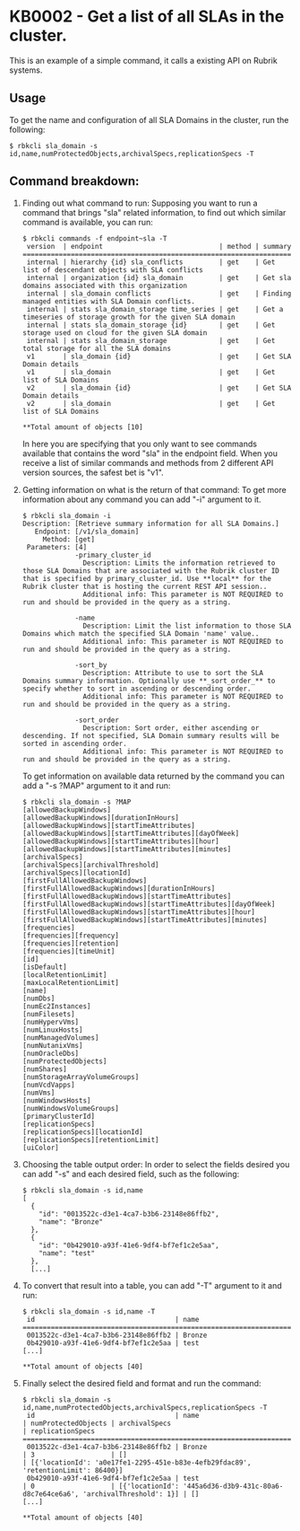 # KB0002 - Get a list of all SLAs in the cluster.

This is an example of a simple command, it calls a existing API on Rubrik systems.

## Usage
To get the name and configuration of all SLA Domains in the cluster, run the following:

```
$ rbkcli sla_domain -s id,name,numProtectedObjects,archivalSpecs,replicationSpecs -T
```

## Command breakdown:

1. Finding out what command to run:
	Supposing you want to run a command that brings "sla" related information, to find out which similar command is available, you can run:

	```
	$ rbkcli commands -f endpoint~sla -T
	 version  | endpoint                             | method | summary
	========================================================================================================================
	 internal | hierarchy {id} sla_conflicts         | get    | Get list of descendant objects with SLA conflicts
	 internal | organization {id} sla_domain         | get    | Get sla domains associated with this organization
	 internal | sla_domain conflicts                 | get    | Finding managed entities with SLA Domain conflicts.
	 internal | stats sla_domain_storage time_series | get    | Get a timeseries of storage growth for the given SLA domain
	 internal | stats sla_domain_storage {id}        | get    | Get storage used on cloud for the given SLA domain
	 internal | stats sla_domain_storage             | get    | Get total storage for all the SLA domains
	 v1       | sla_domain {id}                      | get    | Get SLA Domain details
	 v1       | sla_domain                           | get    | Get list of SLA Domains
	 v2       | sla_domain {id}                      | get    | Get SLA Domain details
	 v2       | sla_domain                           | get    | Get list of SLA Domains

	**Total amount of objects [10]
	```

	In here you are specifying that you only want to see commands available that contains the word "sla" in the endpoint field.
	When you receive a list of similar commands and methods from 2 different API version sources, the safest bet is "v1".

2. Getting information on what is the return of that command:
	To get more information about any command you can add "-i" argument to it.

	```
	$ rbkcli sla_domain -i
	Description: [Retrieve summary information for all SLA Domains.]
	   Endpoint: [/v1/sla_domain]
		 Method: [get]
	 Parameters: [4]
				 -primary_cluster_id
				   Description: Limits the information retrieved to those SLA Domains that are associated with the Rubrik cluster ID that is specified by primary_cluster_id. Use **local** for the Rubrik cluster that is hosting the current REST API session..
				   Additional info: This parameter is NOT REQUIRED to run and should be provided in the query as a string.

				 -name
				   Description: Limit the list information to those SLA Domains which match the specified SLA Domain 'name' value..
				   Additional info: This parameter is NOT REQUIRED to run and should be provided in the query as a string.

				 -sort_by
				   Description: Attribute to use to sort the SLA Domains summary information. Optionally use **_sort_order_** to specify whether to sort in ascending or descending order.
				   Additional info: This parameter is NOT REQUIRED to run and should be provided in the query as a string.

				 -sort_order
				   Description: Sort order, either ascending or descending. If not specified, SLA Domain summary results will be sorted in ascending order.
				   Additional info: This parameter is NOT REQUIRED to run and should be provided in the query as a string.
	```

	To get information on available data returned by the command you can add a "-s ?MAP"  argument to it and run:

	```
	$ rbkcli sla_domain -s ?MAP
	[allowedBackupWindows]
	[allowedBackupWindows][durationInHours]
	[allowedBackupWindows][startTimeAttributes]
	[allowedBackupWindows][startTimeAttributes][dayOfWeek]
	[allowedBackupWindows][startTimeAttributes][hour]
	[allowedBackupWindows][startTimeAttributes][minutes]
	[archivalSpecs]
	[archivalSpecs][archivalThreshold]
	[archivalSpecs][locationId]
	[firstFullAllowedBackupWindows]
	[firstFullAllowedBackupWindows][durationInHours]
	[firstFullAllowedBackupWindows][startTimeAttributes]
	[firstFullAllowedBackupWindows][startTimeAttributes][dayOfWeek]
	[firstFullAllowedBackupWindows][startTimeAttributes][hour]
	[firstFullAllowedBackupWindows][startTimeAttributes][minutes]
	[frequencies]
	[frequencies][frequency]
	[frequencies][retention]
	[frequencies][timeUnit]
	[id]
	[isDefault]
	[localRetentionLimit]
	[maxLocalRetentionLimit]
	[name]
	[numDbs]
	[numEc2Instances]
	[numFilesets]
	[numHypervVms]
	[numLinuxHosts]
	[numManagedVolumes]
	[numNutanixVms]
	[numOracleDbs]
	[numProtectedObjects]
	[numShares]
	[numStorageArrayVolumeGroups]
	[numVcdVapps]
	[numVms]
	[numWindowsHosts]
	[numWindowsVolumeGroups]
	[primaryClusterId]
	[replicationSpecs]
	[replicationSpecs][locationId]
	[replicationSpecs][retentionLimit]
	[uiColor]
	```

3. Choosing the table output order:
	In order to select the fields desired you can add "-s" and each desired field, such as the following:
	```
	$ rbkcli sla_domain -s id,name
	[
	  {
		"id": "0013522c-d3e1-4ca7-b3b6-23148e86ffb2",
		"name": "Bronze"
	  },
	  {
		"id": "0b429010-a93f-41e6-9df4-bf7ef1c2e5aa",
		"name": "test"
	  },
	  [...]
	```

4. To convert that result into a table, you can add "-T" argument to it and run:
	```
	$ rbkcli sla_domain -s id,name -T
	 id                                   | name
	=============================================================================
	 0013522c-d3e1-4ca7-b3b6-23148e86ffb2 | Bronze
	 0b429010-a93f-41e6-9df4-bf7ef1c2e5aa | test
	[...]

	**Total amount of objects [40]
	```

5. Finally select the desired field and format and run the command:
	```
	$ rbkcli sla_domain -s id,name,numProtectedObjects,archivalSpecs,replicationSpecs -T
	 id                                   | name                                  | numProtectedObjects | archivalSpecs                                                                    | replicationSpecs                                     
	===========================================================================================================================================================================================================================================================================
	 0013522c-d3e1-4ca7-b3b6-23148e86ffb2 | Bronze                                | 3                   | []                                                                               | [{'locationId': 'a0e17fe1-2295-451e-b83e-4efb29fdac89', 'retentionLimit': 86400}]
	 0b429010-a93f-41e6-9df4-bf7ef1c2e5aa | test                                  | 0                   | [{'locationId': '445a6d36-d3b9-431c-80a6-d8c7e64ce6a6', 'archivalThreshold': 1}] | []                                                   
	[...]

	**Total amount of objects [40]
	```